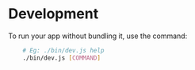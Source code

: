 # Development

To run your app without bundling it, use the command:

```bash
    # Eg: ./bin/dev.js help
    ./bin/dev.js [COMMAND]
```
